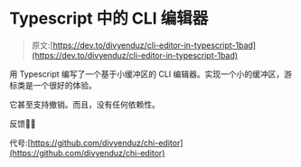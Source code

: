 # Typescript 中的 CLI 编辑器

> 原文:[https://dev.to/divyenduz/cli-editor-in-typescript-1bad](https://dev.to/divyenduz/cli-editor-in-typescript-1bad)

用 Typescript 编写了一个基于小缓冲区的 CLI 编辑器。实现一个小的缓冲区，游标类是一个很好的体验。

它甚至支持撤销。而且，没有任何依赖性。

反馈🙌🙏

代号:[https://github.com/divyenduz/chi-editor](https://github.com/divyenduz/chi-editor)
